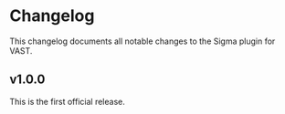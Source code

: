 # Changelog

This changelog documents all notable changes to the Sigma plugin for VAST.

## v1.0.0

This is the first official release.
